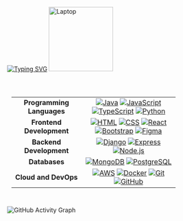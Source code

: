 [![Typing SVG](https://readme-typing-svg.demolab.com?font=Fira+Code&size=32&pause=1000&color=00FB00&width=435&lines=Hey+there!+It's+Imran;Ready+to+collaborate%3F)](https://git.io/typing-svg)
<img src="https://raw.githubusercontent.com/Tarikul-Islam-Anik/Telegram-Animated-Emojis/main/Objects/Laptop.webp" alt="Laptop" width="150" height="150" />

<br> 

<div style="display: flex; justify-content: center; align-items: center;">
  <div style="flex: 3;">
    <table style="border-collapse: collapse; width: 80%; padding: 10px; text-align: center;">
      <tr>
        <td><strong>Programming Languages</strong></td>
        <td>
          <a href="https://skillicons.dev"><img src="https://skillicons.dev/icons?i=java" alt="Java" /></a>
          <a href="https://skillicons.dev"><img src="https://skillicons.dev/icons?i=javascript" alt="JavaScript" /></a>
          <a href="https://skillicons.dev"><img src="https://skillicons.dev/icons?i=typescript" alt="TypeScript" /></a>
          <a href="https://skillicons.dev"><img src="https://skillicons.dev/icons?i=python" alt="Python" /></a>
        </td>
      </tr>
      <tr>
        <td><strong>Frontend Development</strong></td>
        <td>
          <a href="https://skillicons.dev"><img src="https://skillicons.dev/icons?i=html" alt="HTML" /></a>
          <a href="https://skillicons.dev"><img src="https://skillicons.dev/icons?i=css" alt="CSS" /></a>
          <a href="https://skillicons.dev"><img src="https://skillicons.dev/icons?i=react" alt="React" /></a>
          <a href="https://skillicons.dev"><img src="https://skillicons.dev/icons?i=bootstrap" alt="Bootstrap" /></a>
          <a href="https://skillicons.dev"><img src="https://skillicons.dev/icons?i=figma" alt="Figma" /></a>
        </td>
      </tr>
      <tr>
        <td><strong>Backend Development</strong></td>
        <td>
          <a href="https://skillicons.dev"><img src="https://skillicons.dev/icons?i=django" alt="Django" /></a>
          <a href="https://skillicons.dev"><img src="https://skillicons.dev/icons?i=express" alt="Express" /></a>
          <a href="https://skillicons.dev"><img src="https://skillicons.dev/icons?i=nodejs" alt="Node.js" /></a>
        </td>
      </tr>
      <tr>
        <td><strong>Databases</strong></td>
        <td>
          <a href="https://skillicons.dev"><img src="https://skillicons.dev/icons?i=mongodb" alt="MongoDB" /></a>
          <a href="https://skillicons.dev"><img src="https://skillicons.dev/icons?i=postgres" alt="PostgreSQL" /></a>
        </td>
      </tr>
      <tr>
        <td><strong>Cloud and DevOps</strong></td>
        <td>
          <a href="https://skillicons.dev"><img src="https://skillicons.dev/icons?i=aws" alt="AWS" /></a>
          <a href="https://skillicons.dev"><img src="https://skillicons.dev/icons?i=docker" alt="Docker" /></a>
          <a href="https://skillicons.dev"><img src="https://skillicons.dev/icons?i=git" alt="Git" /></a>
          <a href="https://skillicons.dev"><img src="https://skillicons.dev/icons?i=github" alt="GitHub" /></a>
        </td>
      </tr>
    </table>
  </div>
</div>

<br>

<picture>
  <source 
    media="(prefers-color-scheme: dark)" 
    srcset="https://github-readme-activity-graph.vercel.app/graph?username=xXemran05khanXx&theme=xcode&bg_color=transparent&color=00FF00&hide_border=true" 
  />
  <source 
    media="(prefers-color-scheme: light)" 
    srcset="https://github-readme-activity-graph.vercel.app/graph?username=xXemran05khanXx&theme=xcode&bg_color=transparent&color=00FF00&hide_border=true" 
  />
  <img 
    src="https://github-readme-activity-graph.vercel.app/graph?username=xXemran05khanXx&theme=xcode&bg_color=transparent&color=00FF00&hide_border=true" 
    alt="GitHub Activity Graph" 
  />
</picture>

